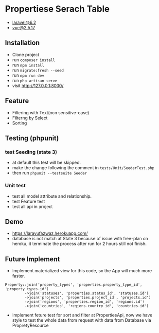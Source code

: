 # Propertiese Serach Table
 - laravel@6.2
 - vue@2.5.17
## Installation
 - Clone project
 - run `composer install`
 - run `npm install`
 - run `migrate:fresh --seed`
 - run `npm run dev`
 - run `php artisan serve`
 - visit http://127.0.0.1:8000/
## Feature
 - Filtering with Text(non sensitive-case)
 - Filterng by Select
 - Sorting
## Testing (phpunit)
### test Seeding (state 3)
 - at default this test will be skipped.
 - make the change following the comment in `tests/Unit/SeederTest.php`
 - then run `phpunit --testsuite Seeder`
### Unit test
 - test all model attribute and relationship.
 - test Feature test
 - test all api in project
## Demo
 - https://laravufazwaz.herokuapp.com/
 - database is not match at State 3 because of issue with free-plan on heroku, it terminate the process after run for 2 hours still not finish.
## Future Implement
 - Implement materialized view for this code, so the App will much more faster.
 ```
Property::join('property_types', 'properties.property_type_id', 'property_types.id')
          ->join('statuses', 'properties.status_id', 'statuses.id')
          ->join('projects', 'properties.project_id', 'projects.id')
          ->join('regions', 'properties.region_id', 'regions.id')
          ->join('countries', 'regions.country_id', 'countries.id')
```
 - Implement feture test for sort and filter at PropertiesApi, now we have style to test the whole data from request with data from Database via PropretyResource